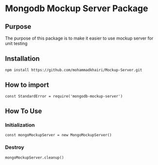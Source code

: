 # Mongodb Mockup Server Package

## Purpose
The purpose of this package is to make it easier to use mockup server for unit testing

## Installation
``npm install https://github.com/mohammadkhairi/Mockup-Server.git``

## How to import
`` const StandardError = require('mongodb-mockup-server') ``


## How To Use

### Initialization
``const mongoMockupServer = new MongoMockupServer()``

### Destroy
``mongoMockupServer.cleanup()``

